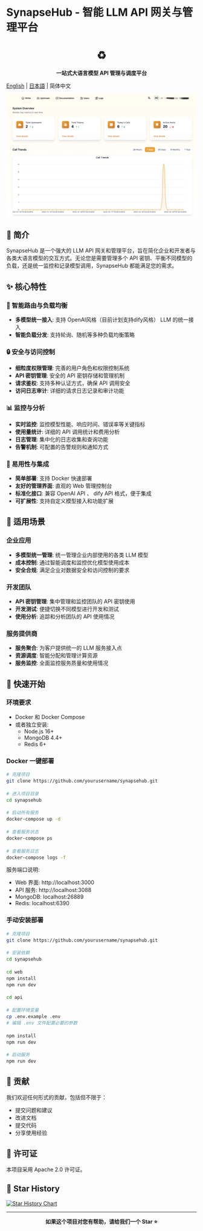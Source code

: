 # SynapseHub - 智能 LLM API 网关与管理平台

<div align="center">
  <h1>♻️</h1>
  <p><strong>一站式大语言模型 API 管理与调度平台</strong></p>
</div>

[English](README_EN.md) | [日本語](README_JP.md) | 简体中文

![SynapseHub Dashboard Preview](view.png)



## 🌟 简介

SynapseHub 是一个强大的 LLM API 网关和管理平台，旨在简化企业和开发者与各类大语言模型的交互方式。无论您是需要管理多个 API 密钥、平衡不同模型的负载，还是统一监控和记录模型调用，SynapseHub 都能满足您的需求。

## ✨ 核心特性

### 🚀 智能路由与负载均衡
- **多模型统一接入**: 支持 OpenAI风格（目前计划支持dify风格） LLM 的统一接入
- **智能负载分发**: 支持轮询、随机等多种负载均衡策略


### 🔒 安全与访问控制
- **细粒度权限管理**: 完善的用户角色和权限控制系统
- **API 密钥管理**: 安全的 API 密钥存储和管理机制
- **请求鉴权**: 支持多种认证方式，确保 API 调用安全
- **访问日志审计**: 详细的请求日志记录和审计功能

### 📊 监控与分析
- **实时监控**: 监控模型性能、响应时间、错误率等关键指标
- **使用量统计**: 详细的 API 调用统计和费用分析
- **日志管理**: 集中化的日志收集和查询功能
- **告警机制**: 可配置的告警规则和通知方式

### 🔌 易用性与集成
- **简单部署**: 支持 Docker 快速部署
- **友好的管理界面**: 直观的 Web 管理控制台
- **标准化接口**: 兼容 OpenAI API 、 dify API 格式，便于集成
- **可扩展性**: 支持自定义模型接入和功能扩展

## 🎯 适用场景

### 企业应用
- **多模型统一管理**: 统一管理企业内部使用的各类 LLM 模型
- **成本控制**: 通过智能调度和监控优化模型使用成本
- **安全合规**: 满足企业对数据安全和访问控制的要求

### 开发团队
- **API 密钥管理**: 集中管理和监控团队的 API 密钥使用
- **开发测试**: 便捷切换不同模型进行开发和测试
- **使用分析**: 追踪和分析团队的 API 使用情况

### 服务提供商
- **服务聚合**: 为客户提供统一的 LLM 服务接入点
- **资源调度**: 智能分配和管理计算资源
- **服务监控**: 全面监控服务质量和使用情况

## 🚀 快速开始

### 环境要求
- Docker 和 Docker Compose
- 或者独立安装:
  - Node.js 16+
  - MongoDB 4.4+
  - Redis 6+

### Docker 一键部署
```bash
# 克隆项目
git clone https://github.com/yourusername/synapsehub.git

# 进入项目目录
cd synapsehub

# 启动所有服务
docker-compose up -d

# 查看服务状态
docker-compose ps

# 查看服务日志
docker-compose logs -f
```

服务端口说明:
- Web 界面: http://localhost:3000
- API 服务: http://localhost:3088
- MongoDB: localhost:26889
- Redis: localhost:6390

### 手动安装部署
```bash
# 克隆项目
git clone https://github.com/yourusername/synapsehub.git

# 安装依赖
cd synapsehub

cd web
npm install
npm run dev

cd api

# 配置环境变量
cp .env.example .env
# 编辑 .env 文件配置必要的参数

npm install
npm run dev

# 启动服务
npm run dev
```


## 🤝 贡献

我们欢迎任何形式的贡献，包括但不限于：
- 提交问题和建议
- 改进文档
- 提交代码
- 分享使用经验

## 📄 许可证

本项目采用 Apache 2.0 许可证。

## 🌟 Star History

[![Star History Chart](https://api.star-history.com/svg?repos=yourusername/synapsehub&type=Date)](https://star-history.com/#yourusername/synapsehub&Date)

---

<div align="center">
  <strong>如果这个项目对您有帮助，请给我们一个 Star ⭐️</strong>
</div>
